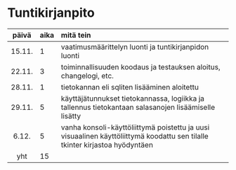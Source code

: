 # Tuntikirjanpito

| päivä | aika | mitä tein  |
| :----:|:-----| :-----|
| 15.11. | 1    | vaatimusmäärittelyn luonti ja tuntikirjanpidon luonti |
| 22.11. | 3    | toiminnallisuuden koodaus ja testauksen aloitus, changelogi, etc. |
| 28.11. | 1    | tietokannan eli sqliten lisääminen aloitettu |
| 29.11. | 5    | käyttäjätunnukset tietokannassa, logiikka ja tallennus tietokantaan salasanojen lisäämiselle lisätty |
| 6.12. | 5    | vanha konsoli-käyttöliittymä poistettu ja uusi visuaalinen käyttöliittymä koodattu sen tilalle tkinter kirjastoa hyödyntäen |
| yht   | 15   | |